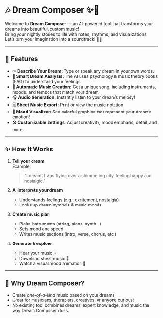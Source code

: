 # 🎶 Dream Composer ✨🌙

Welcome to **Dream Composer** — an AI-powered tool that transforms your dreams into beautiful, custom music!  
Bring your nightly stories to life with notes, rhythms, and visualizations.  
Let’s turn your imagination into a soundtrack! 🎼🎵

---

## 🚀 Features

- 💤 **Describe Your Dream:** Type or speak any dream in your own words.
- 🧠 **Smart Dream Analysis:** The AI uses psychology & music theory books (RAG) to understand your feelings.
- 🎹 **Automatic Music Creation:** Get a unique song, including instruments, moods, and tempos that match your dream.
- 🎧 **Audio Generation:** Instantly listen to your dream’s melody!
- 🗒️ **Sheet Music Export:** Print or view the music notation.
- 🌈 **Mood Visualizer:** See colorful graphics that represent your dream’s emotion!
- 🛠️ **Customizable Settings:** Adjust creativity, mood emphasis, detail, and more.

---

## ✨ How It Works

1. **Tell your dream**  
   Example:  
   > "I dreamt I was flying over a shimmering city, feeling happy and nostalgic."

2. **AI interprets your dream**  
   - Understands feelings (e.g., excitement, nostalgia)
   - Looks up dream symbols & music moods

3. **Create music plan**  
   - Picks instruments (string, piano, synth…)
   - Sets mood and speed
   - Writes music sections (intro, verse, chorus, etc.)

4. **Generate & explore**  
   - Hear your music 🎶
   - Download sheet music 📝
   - Watch a visual mood animation 🎨

---

## 🤩 Why Dream Composer?

- Create *one-of-a-kind* music based on your dreams
- Great for musicians, therapists, creatives, or anyone curious!
- No existing tool combines dreams, expert knowledge, and music the way Dream Composer does.

